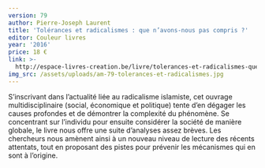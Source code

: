 ```yaml
---
version: 79
author: Pierre-Joseph Laurent
title: 'Tolérances et radicalismes : que n’avons-nous pas compris ?'
editor: Couleur livres
year: '2016'
price: 18 €
link: >-
  http://espace-livres-creation.be/livre/tolerances-et-radicalismes-que-navons-nous-pas-compris/
img_src: /assets/uploads/am-79-tolerances-et-radicalismes.jpg
---
```

S’inscrivant dans l’actualité liée au radicalisme islamiste, cet ouvrage multidisciplinaire
 (social, économique et politique) tente d’en dégager les causes
 profondes et de démontrer la complexité du phénomène. Se concentrant sur
 l’individu pour ensuite considérer la société de manière globale, le livre nous
 offre une suite d’analyses assez brèves. Les chercheurs nous amènent ainsi
 à un nouveau niveau de lecture des récents attentats, tout en proposant des
 pistes pour prévenir les mécanismes qui en sont à l’origine.
